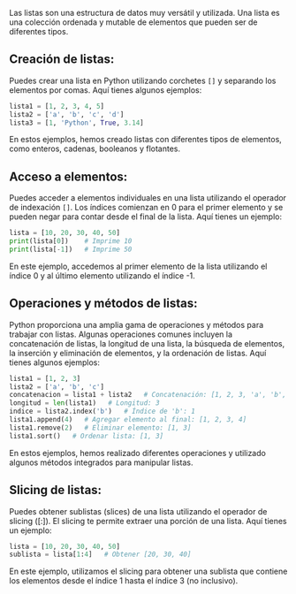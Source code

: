 Las listas son una estructura de datos muy versátil y utilizada. Una lista es una colección ordenada y mutable de elementos que pueden ser de diferentes tipos.

## Creación de listas:
Puedes crear una lista en Python utilizando corchetes `[]` y separando los elementos por comas. Aquí tienes algunos ejemplos:

```python
lista1 = [1, 2, 3, 4, 5]
lista2 = ['a', 'b', 'c', 'd']
lista3 = [1, 'Python', True, 3.14]
```

En estos ejemplos, hemos creado listas con diferentes tipos de elementos, como enteros, cadenas, booleanos y flotantes.

## Acceso a elementos:
Puedes acceder a elementos individuales en una lista utilizando el operador de indexación `[]`. Los índices comienzan en 0 para el primer elemento y se pueden negar para contar desde el final de la lista. Aquí tienes un ejemplo:

```python
lista = [10, 20, 30, 40, 50]
print(lista[0])    # Imprime 10
print(lista[-1])   # Imprime 50
```

En este ejemplo, accedemos al primer elemento de la lista utilizando el índice 0 y al último elemento utilizando el índice -1.

## Operaciones y métodos de listas:
Python proporciona una amplia gama de operaciones y métodos para trabajar con listas. Algunas operaciones comunes incluyen la concatenación de listas, la longitud de una lista, la búsqueda de elementos, la inserción y eliminación de elementos, y la ordenación de listas. Aquí tienes algunos ejemplos:

```python
lista1 = [1, 2, 3]
lista2 = ['a', 'b', 'c']
concatenacion = lista1 + lista2   # Concatenación: [1, 2, 3, 'a', 'b', 'c']
longitud = len(lista1)   # Longitud: 3
indice = lista2.index('b')   # Índice de 'b': 1
lista1.append(4)   # Agregar elemento al final: [1, 2, 3, 4]
lista1.remove(2)   # Eliminar elemento: [1, 3]
lista1.sort()   # Ordenar lista: [1, 3]
```

En estos ejemplos, hemos realizado diferentes operaciones y utilizado algunos métodos integrados para manipular listas.

## Slicing de listas:
Puedes obtener sublistas (slices) de una lista utilizando el operador de slicing ([:]). El slicing te permite extraer una porción de una lista. Aquí tienes un ejemplo:

```python
lista = [10, 20, 30, 40, 50]
sublista = lista[1:4]   # Obtener [20, 30, 40]
```

En este ejemplo, utilizamos el slicing para obtener una sublista que contiene los elementos desde el índice 1 hasta el índice 3 (no inclusivo).
